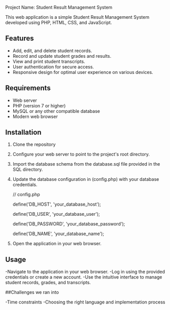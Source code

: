 Project Name: Student Result Management System

This web application is a simple Student Result Management System developed using PHP, HTML, CSS, and JavaScript.



## Features

- Add, edit, and delete student records.
- Record and update student grades and results.
- View and print student transcripts.
- User authentication for secure access.
- Responsive design for optimal user experience on various devices.



## Requirements

- Web server 
- PHP (version 7 or higher)
- MySQL or any other compatible database
- Modern web browser



## Installation

1. Clone the repository 
2. Configure your web server to point to the project's root directory.
3. Import the database schema from the database.sql file provided in the SQL directory.
4. Update the database configuration in (config.php) with your database credentials.


	// config.php

	define('DB_HOST', 'your_database_host');

	define('DB_USER', 'your_database_user');

	define('DB_PASSWORD', 'your_database_password');

	define('DB_NAME', 'your_database_name');

6. Open the application in your web browser.



## Usage

-Navigate to the application in your web browser.
-Log in using the provided credentials or create a new account.
-Use the intuitive interface to manage student records, grades, and transcripts.



##Challenges we ran into

-Time constraints
-Choosing the right language and implementation process


